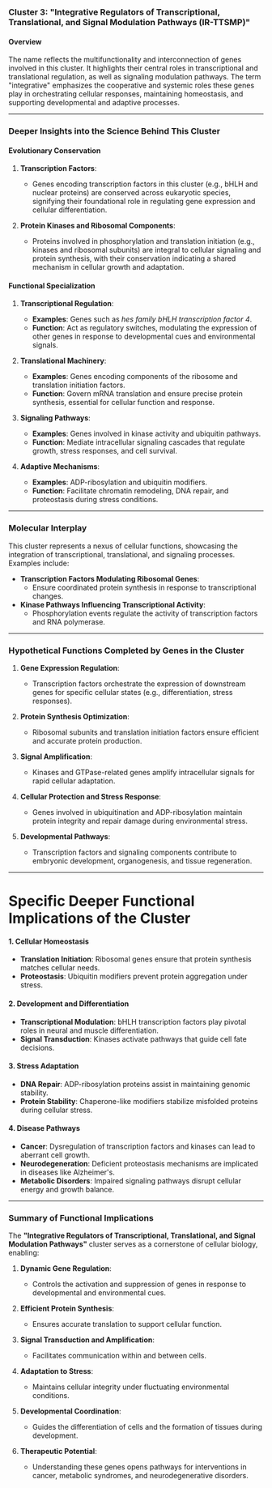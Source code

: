 ### Cluster 3: **"Integrative Regulators of Transcriptional, Translational, and Signal Modulation Pathways (IR-TTSMP)"**

#### **Overview**
The name reflects the multifunctionality and interconnection of genes involved in this cluster. It highlights their central roles in transcriptional and translational regulation, as well as signaling modulation pathways. The term "integrative" emphasizes the cooperative and systemic roles these genes play in orchestrating cellular responses, maintaining homeostasis, and supporting developmental and adaptive processes. 

---

### **Deeper Insights into the Science Behind This Cluster**

#### **Evolutionary Conservation**
1. **Transcription Factors**:
   - Genes encoding transcription factors in this cluster (e.g., bHLH and nuclear proteins) are conserved across eukaryotic species, signifying their foundational role in regulating gene expression and cellular differentiation.
   
2. **Protein Kinases and Ribosomal Components**:
   - Proteins involved in phosphorylation and translation initiation (e.g., kinases and ribosomal subunits) are integral to cellular signaling and protein synthesis, with their conservation indicating a shared mechanism in cellular growth and adaptation.

#### **Functional Specialization**

1. **Transcriptional Regulation**:
   - **Examples**: Genes such as *hes family bHLH transcription factor 4*.
   - **Function**: Act as regulatory switches, modulating the expression of other genes in response to developmental cues and environmental signals.

2. **Translational Machinery**:
   - **Examples**: Genes encoding components of the ribosome and translation initiation factors.
   - **Function**: Govern mRNA translation and ensure precise protein synthesis, essential for cellular function and response.

3. **Signaling Pathways**:
   - **Examples**: Genes involved in kinase activity and ubiquitin pathways.
   - **Function**: Mediate intracellular signaling cascades that regulate growth, stress responses, and cell survival.

4. **Adaptive Mechanisms**:
   - **Examples**: ADP-ribosylation and ubiquitin modifiers.
   - **Function**: Facilitate chromatin remodeling, DNA repair, and proteostasis during stress conditions.

---

### **Molecular Interplay**
This cluster represents a nexus of cellular functions, showcasing the integration of transcriptional, translational, and signaling processes. Examples include:
- **Transcription Factors Modulating Ribosomal Genes**:
   - Ensure coordinated protein synthesis in response to transcriptional changes.
- **Kinase Pathways Influencing Transcriptional Activity**:
   - Phosphorylation events regulate the activity of transcription factors and RNA polymerase.

---

### **Hypothetical Functions Completed by Genes in the Cluster**

1. **Gene Expression Regulation**:
   - Transcription factors orchestrate the expression of downstream genes for specific cellular states (e.g., differentiation, stress responses).
   
2. **Protein Synthesis Optimization**:
   - Ribosomal subunits and translation initiation factors ensure efficient and accurate protein production.

3. **Signal Amplification**:
   - Kinases and GTPase-related genes amplify intracellular signals for rapid cellular adaptation.

4. **Cellular Protection and Stress Response**:
   - Genes involved in ubiquitination and ADP-ribosylation maintain protein integrity and repair damage during environmental stress.

5. **Developmental Pathways**:
   - Transcription factors and signaling components contribute to embryonic development, organogenesis, and tissue regeneration.

---

# **Specific Deeper Functional Implications of the Cluster**

#### **1. Cellular Homeostasis**
- **Translation Initiation**: Ribosomal genes ensure that protein synthesis matches cellular needs.
- **Proteostasis**: Ubiquitin modifiers prevent protein aggregation under stress.

#### **2. Development and Differentiation**
- **Transcriptional Modulation**: bHLH transcription factors play pivotal roles in neural and muscle differentiation.
- **Signal Transduction**: Kinases activate pathways that guide cell fate decisions.

#### **3. Stress Adaptation**
- **DNA Repair**: ADP-ribosylation proteins assist in maintaining genomic stability.
- **Protein Stability**: Chaperone-like modifiers stabilize misfolded proteins during cellular stress.

#### **4. Disease Pathways**
- **Cancer**: Dysregulation of transcription factors and kinases can lead to aberrant cell growth.
- **Neurodegeneration**: Deficient proteostasis mechanisms are implicated in diseases like Alzheimer's.
- **Metabolic Disorders**: Impaired signaling pathways disrupt cellular energy and growth balance.

---

### **Summary of Functional Implications**

The **"Integrative Regulators of Transcriptional, Translational, and Signal Modulation Pathways"** cluster serves as a cornerstone of cellular biology, enabling:
1. **Dynamic Gene Regulation**:
   - Controls the activation and suppression of genes in response to developmental and environmental cues.
   
2. **Efficient Protein Synthesis**:
   - Ensures accurate translation to support cellular function.

3. **Signal Transduction and Amplification**:
   - Facilitates communication within and between cells.

4. **Adaptation to Stress**:
   - Maintains cellular integrity under fluctuating environmental conditions.

5. **Developmental Coordination**:
   - Guides the differentiation of cells and the formation of tissues during development.

6. **Therapeutic Potential**:
   - Understanding these genes opens pathways for interventions in cancer, metabolic syndromes, and neurodegenerative disorders.
